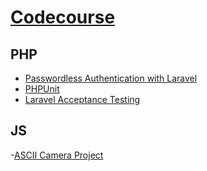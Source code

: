 # [Codecourse](https://www.codecourse.com/)

## PHP
- [Passwordless Authentication with Laravel](https://www.codecourse.com/lessons/passwordless-authentication-with-laravel)
- [PHPUnit](https://www.codecourse.com/lessons/unit-testing-with-php-unit)
- [Laravel Acceptance Testing](https://www.codecourse.com/lessons/laravel-acceptance-testing)

## JS
-[ASCII Camera Project](https://www.codecourse.com/lessons/ascii-camera-project)
